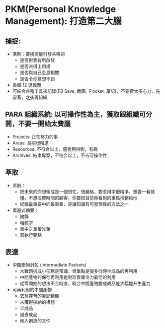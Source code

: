 # PKM(Personal Knowledge Management): 打造第二大腦
## 捕捉: 
* 準則：要捕捉能引發共鳴的
  * 是否對我有所啟發
  * 是否派得上用場
  * 是否與自己息息相關
  * 是否令你意想不到
* 長備 12 道難題
* 可結合各種工具來記錄(FB Save, 截圖, Ｐocket, 筆記)，不要費太多心力，先留著，之後再組織


## PARA 組織系統: 以可操作性為主，獲取跟組織可分開，不要一開始太費腦
* Projects: 正在努力的事
* Areas: 長期想精進
* Resources: 不符合以上，感覺用得到，有趣
* Archives: 結束專案，不符合以上，不去可操作性


## 萃取
* 原則：
  * 把未來的你想像成是一個很忙，很嚴格，要求用字很精準，想要一看就懂，不想浪費時間的顧客，你要把目前你看到的重點推銷給他
  * 紀錄最重要中的最重要，是讓知識有可發現性的方法之一
* 累進式摘要：
  * 摘錄
  * 粗體字
  * 重中之重螢光筆
  * 寫執行要點

## 表達
* 中間產物封包 (Intermediate Packets)
  * 大難題拆成小任務是常識，但重點是很多衍伸半成品的再利用
  * 中間產物的保存再利用是對珍貴專注力最佳的利用
  * 從零開始的想法不合時宜，組合中間產物變成成品能大幅提升生產力
* 可再利用的中間產物
  * 去蕪存菁的筆記精髓
  * 未獲得採納的構想
  * 半成品
  * 過去成品
  * 他人創造的文件


